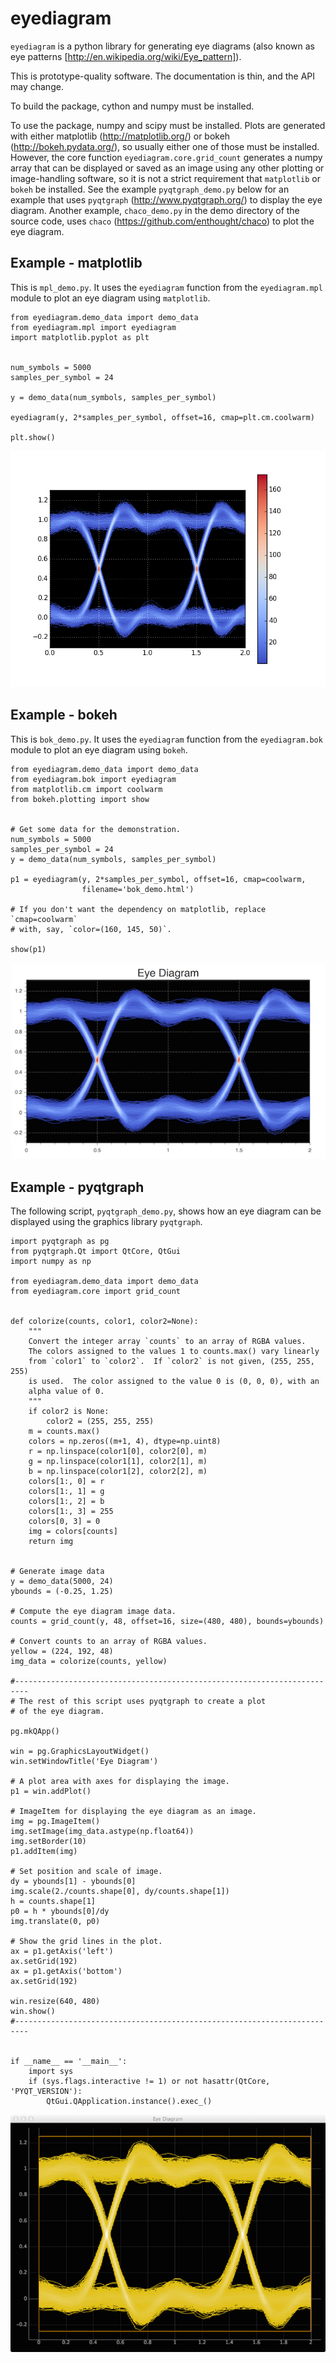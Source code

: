 eyediagram
==========

`eyediagram` is a python library for generating eye diagrams (also known as
eye patterns [http://en.wikipedia.org/wiki/Eye_pattern]).

This is prototype-quality software.  The documentation is thin, and the API may
change.

To build the package, cython and numpy must be installed.

To use the package, numpy and scipy must be installed.  Plots are generated with
either matplotlib (http://matplotlib.org/) or bokeh (http://bokeh.pydata.org/),
so usually either one of those must be installed.  However, the core function
`eyediagram.core.grid_count` generates a numpy array that can be displayed or
saved as an image using any other plotting or image-handling software, so it
is not a strict requirement that `matplotlib` or `bokeh` be installed.  See
the example `pyqtgraph_demo.py` below for an example that uses `pyqtgraph`
(http://www.pyqtgraph.org/) to display the eye diagram.  Another example,
`chaco_demo.py` in the demo directory of the source code, uses `chaco`
(https://github.com/enthought/chaco) to plot the eye diagram.

Example - matplotlib
--------------------

This is `mpl_demo.py`.  It uses the `eyediagram` function from the
`eyediagram.mpl` module to plot an eye diagram using `matplotlib`.


    from eyediagram.demo_data import demo_data
    from eyediagram.mpl import eyediagram
    import matplotlib.pyplot as plt


    num_symbols = 5000
    samples_per_symbol = 24

    y = demo_data(num_symbols, samples_per_symbol)

    eyediagram(y, 2*samples_per_symbol, offset=16, cmap=plt.cm.coolwarm)

    plt.show()

![](https://github.com/WarrenWeckesser/eyediagram/blob/master/demo/mpl_demo.png)


Example - bokeh
---------------

This is `bok_demo.py`.  It uses the `eyediagram` function from the
`eyediagram.bok` module to plot an eye diagram using `bokeh`.

    from eyediagram.demo_data import demo_data
    from eyediagram.bok import eyediagram
    from matplotlib.cm import coolwarm
    from bokeh.plotting import show


    # Get some data for the demonstration.
    num_symbols = 5000
    samples_per_symbol = 24
    y = demo_data(num_symbols, samples_per_symbol)

    p1 = eyediagram(y, 2*samples_per_symbol, offset=16, cmap=coolwarm,
                    filename='bok_demo.html')

    # If you don't want the dependency on matplotlib, replace `cmap=coolwarm`
    # with, say, `color=(160, 145, 50)`.

    show(p1)

![](https://github.com/WarrenWeckesser/eyediagram/blob/master/demo/bok_demo.png)


Example - pyqtgraph
-------------------

The following script, `pyqtgraph_demo.py`, shows how an eye diagram can be
displayed using the graphics library `pyqtgraph`.

    import pyqtgraph as pg
    from pyqtgraph.Qt import QtCore, QtGui
    import numpy as np

    from eyediagram.demo_data import demo_data
    from eyediagram.core import grid_count


    def colorize(counts, color1, color2=None):
        """
        Convert the integer array `counts` to an array of RGBA values.
        The colors assigned to the values 1 to counts.max() vary linearly
        from `color1` to `color2`.  If `color2` is not given, (255, 255, 255)
        is used.  The color assigned to the value 0 is (0, 0, 0), with an
        alpha value of 0.
        """
        if color2 is None:
            color2 = (255, 255, 255)
        m = counts.max()
        colors = np.zeros((m+1, 4), dtype=np.uint8)
        r = np.linspace(color1[0], color2[0], m)
        g = np.linspace(color1[1], color2[1], m)
        b = np.linspace(color1[2], color2[2], m)
        colors[1:, 0] = r
        colors[1:, 1] = g
        colors[1:, 2] = b
        colors[1:, 3] = 255
        colors[0, 3] = 0
        img = colors[counts]
        return img


    # Generate image data
    y = demo_data(5000, 24)
    ybounds = (-0.25, 1.25)

    # Compute the eye diagram image data.
    counts = grid_count(y, 48, offset=16, size=(480, 480), bounds=ybounds)

    # Convert counts to an array of RGBA values.
    yellow = (224, 192, 48)
    img_data = colorize(counts, yellow)

    #-------------------------------------------------------------------------
    # The rest of this script uses pyqtgraph to create a plot
    # of the eye diagram.

    pg.mkQApp()

    win = pg.GraphicsLayoutWidget()
    win.setWindowTitle('Eye Diagram')

    # A plot area with axes for displaying the image.
    p1 = win.addPlot()

    # ImageItem for displaying the eye diagram as an image.
    img = pg.ImageItem()
    img.setImage(img_data.astype(np.float64))
    img.setBorder(10)
    p1.addItem(img)

    # Set position and scale of image.
    dy = ybounds[1] - ybounds[0]
    img.scale(2./counts.shape[0], dy/counts.shape[1])
    h = counts.shape[1]
    p0 = h * ybounds[0]/dy
    img.translate(0, p0)

    # Show the grid lines in the plot.
    ax = p1.getAxis('left')
    ax.setGrid(192)
    ax = p1.getAxis('bottom')
    ax.setGrid(192)

    win.resize(640, 480)
    win.show()
    #-------------------------------------------------------------------------


    if __name__ == '__main__':
        import sys
        if (sys.flags.interactive != 1) or not hasattr(QtCore, 'PYQT_VERSION'):
            QtGui.QApplication.instance().exec_()


![](https://github.com/WarrenWeckesser/eyediagram/blob/master/demo/pyqtgraph_demo.png)
